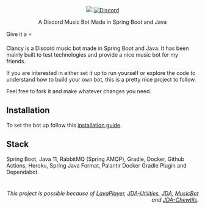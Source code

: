 <p align="center">
<a href="./LICENSE"><img src="https://img.shields.io/badge/license-MIT-black.svg"></a>
 <a href="https://discord.gg/UCfNTczQKm"><img alt="Discord" src="https://img.shields.io/discord/746743953755209768?label=&logo=discord&logoColor=white&color=black&labelColor=black"></a>
</p>

<p align="center">A Discord Music Bot Made in Spring Boot and Java</p>

<p>Give it a ⭐</p>

<p> Clancy is a Discord music bot made in Spring Boot and Java. It has been mainly built to test technologies and provide a nice music bot for my friends. </p>

<p> If you are interested in either set it up to run yourself or explore the code to understand how to build your own bot, this is a pretty nice project to follow. </p>

<p> Feel free to fork it and make whatever changes you need.<p>

 ## Installation

 To set the bot up follow this <a href="https://github.com/brendonmiranda/clancy/wiki">installation guide</a>. 
 
## Stack
Spring Boot, Java 11, RabbitMQ (Spring AMQP), Gradle, Docker, Github Actions, Heroku, Spring Java Format, Palantir Docker Gradle Plugin and Dependabot.
 
#
<p align="right"><i> This project is possible because of <a href="https://github.com/sedmelluq/lavaplayer">LavaPlayer</a>, <a href="https://github.com/JDA-Applications/JDA-Utilities">JDA-Utilities</a>, <a href="https://github.com/DV8FromTheWorld/JDA">JDA</a>, <a href="https://github.com/jagrosh/MusicBot">MusicBot</a> and <a href="https://github.com/Chew/JDA-Chewtils">JDA-Chewtils</a>.</i></p>
